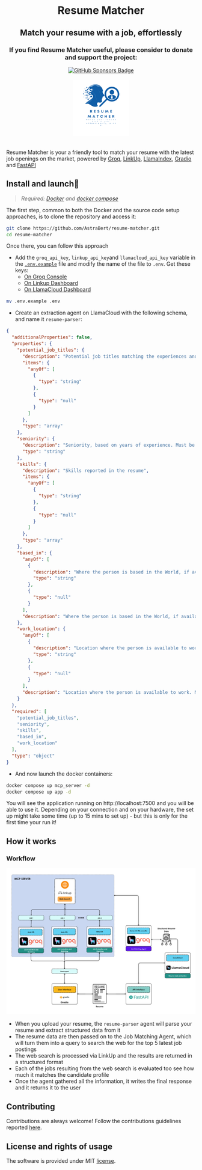 <h1 align='center'>Resume Matcher</h1>
<h2 align='center'>Match your resume with a job, effortlessly</h2>

<div align="center">
    <h3>If you find Resume Matcher useful, please consider to donate and support the project:</h3>
    <a href="https://github.com/sponsors/AstraBert"><img src="https://img.shields.io/badge/sponsor-30363D?style=for-the-badge&logo=GitHub-Sponsors&logoColor=#EA4AAA" alt="GitHub Sponsors Badge"></a>
</div>
<br>
<div align="center">
    <img src="logo.png" alt="LlamaResearcher Logo" width=150 height=150>
</div>
<br>

Resume Matcher is your a friendly tool to match your resume with the latest job openings on the market, powered by [Groq](https://groq.com), [LinkUp](https://linkup.so), [LlamaIndex](https://www.llamaindex.ai), [Gradio](https://gradio.app) and [FastAPI](https://fastapi.tiangolo.com)

## Install and launch🚀

> _Required: [Docker](https://docs.docker.com/desktop/) and [docker compose](https://docs.docker.com/compose/)_

The first step, common to both the Docker and the source code setup approaches, is to clone the repository and access it:

```bash
git clone https://github.com/AstraBert/resume-matcher.git
cd resume-matcher
```

Once there, you can follow this approach

- Add the `groq_api_key`, `linkup_api_key`and `llamacloud_api_key` variable in the [`.env.example`](./.env.example) file and modify the name of the file to `.env`. Get these keys:
    + [On Groq Console](https://console.groq.com/keys)
    + [On Linkup Dashboard](https://app.linkup.so/api-keys)
    + [On LlamaCloud Dashboard](https://cloud.llamaindex.ai/)

```bash
mv .env.example .env
```

- Create an extraction agent on LlamaCloud with the following schema, and name it `resume-parser`:

```json
{
  "additionalProperties": false,
  "properties": {
    "potential_job_titles": {
      "description": "Potential job titles matching the experiences and the skills in the resume",
      "items": {
        "anyOf": [
          {
            "type": "string"
          },
          {
            "type": "null"
          }
        ]
      },
      "type": "array"
    },
    "seniority": {
      "description": "Seniority, based on years of experience. Must be one of: 'entry level', 'junior', 'mid-level', 'senior'",
      "type": "string"
    },
    "skills": {
      "description": "Skills reported in the resume",
      "items": {
        "anyOf": [
          {
            "type": "string"
          },
          {
            "type": "null"
          }
        ]
      },
      "type": "array"
    },
    "based_in": {
      "anyOf": [
        {
          "description": "Where the person is based in the World, if available",
          "type": "string"
        },
        {
          "type": "null"
        }
      ],
      "description": "Where the person is based in the World, if available"
    },
    "work_location": {
      "anyOf": [
        {
          "description": "Location where the person is available to work. Must be one of: 'remote', 'hybrid', 'on site', a combination of these options or None, if the information is not available",
          "type": "string"
        },
        {
          "type": "null"
        }
      ],
      "description": "Location where the person is available to work. Must be one of: 'remote', 'hybrid', 'on site', a combination of these options or None, if the information is not available"
    }
  },
  "required": [
    "potential_job_titles",
    "seniority",
    "skills",
    "based_in",
    "work_location"
  ],
  "type": "object"
}
```

- And now launch the docker containers:

```bash
docker compose up mcp_server -d
docker compose up app -d
```

You will see the application running on http://localhost:7500 and you will be able to use it. Depending on your connection and on your hardware, the set up might take some time (up to 15 mins to set up) - but this is only for the first time your run it!

## How it works

### Workflow

![workflow](./workflow.png)

- When you upload your resume, the `resume-parser` agent will parse your resume and extract structured data from it
- The resume data are then passed on to the Job Matching Agent, which will turn them into a query to search the web for the top 5 latest job postings
- The web search is processed via LinkUp and the results are returned in a structured format
- Each of the jobs resulting from the web search is evaluated too see how much it matches the candidate profile
- Once the agent gathered all the information, it writes the final response and it returns it to the user

## Contributing

Contributions are always welcome! Follow the contributions guidelines reported [here](CONTRIBUTING.md).

## License and rights of usage

The software is provided under MIT [license](./LICENSE).
